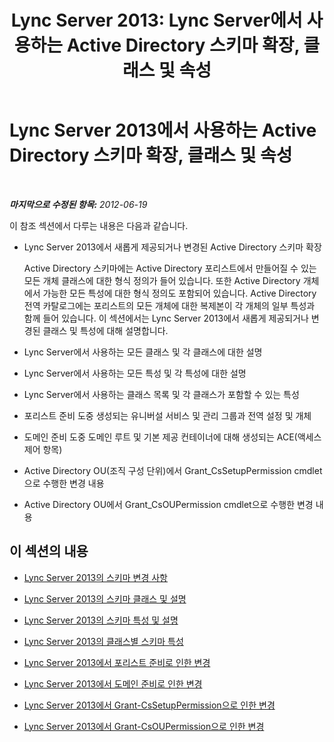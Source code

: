 ﻿---
title: 'Lync Server 2013: Lync Server에서 사용하는 Active Directory 스키마 확장, 클래스 및 속성'
TOCTitle: Lync Server 2013에서 사용하는 Active Directory 스키마 확장, 클래스 및 속성
ms:assetid: 579bfa5a-9443-46dd-9a8e-07d00ba2824d
ms:mtpsurl: https://technet.microsoft.com/ko-kr/library/Gg398379(v=OCS.15)
ms:contentKeyID: 49303694
ms.date: 08/24/2015
mtps_version: v=OCS.15
ms.translationtype: HT
---

# Lync Server 2013에서 사용하는 Active Directory 스키마 확장, 클래스 및 속성

 

_**마지막으로 수정된 항목:** 2012-06-19_

이 참조 섹션에서 다루는 내용은 다음과 같습니다.

  - Lync Server 2013에서 새롭게 제공되거나 변경된 Active Directory 스키마 확장
    
    Active Directory 스키마에는 Active Directory 포리스트에서 만들어질 수 있는 모든 개체 클래스에 대한 형식 정의가 들어 있습니다. 또한 Active Directory 개체에서 가능한 모든 특성에 대한 형식 정의도 포함되어 있습니다. Active Directory 전역 카탈로그에는 포리스트의 모든 개체에 대한 복제본이 각 개체의 일부 특성과 함께 들어 있습니다. 이 섹션에서는 Lync Server 2013에서 새롭게 제공되거나 변경된 클래스 및 특성에 대해 설명합니다.

  - Lync Server에서 사용하는 모든 클래스 및 각 클래스에 대한 설명

  - Lync Server에서 사용하는 모든 특성 및 각 특성에 대한 설명

  - Lync Server에서 사용하는 클래스 목록 및 각 클래스가 포함할 수 있는 특성

  - 포리스트 준비 도중 생성되는 유니버설 서비스 및 관리 그룹과 전역 설정 및 개체

  - 도메인 준비 도중 도메인 루트 및 기본 제공 컨테이너에 대해 생성되는 ACE(액세스 제어 항목)

  - Active Directory OU(조직 구성 단위)에서 Grant\_CsSetupPermission cmdlet으로 수행한 변경 내용

  - Active Directory OU에서 Grant\_CsOUPermission cmdlet으로 수행한 변경 내용

## 이 섹션의 내용

  - [Lync Server 2013의 스키마 변경 사항](lync-server-2013-schema-changes-in-lync-server-2013.md)

  - [Lync Server 2013의 스키마 클래스 및 설명](lync-server-2013-schema-classes-and-descriptions.md)

  - [Lync Server 2013의 스키마 특성 및 설명](lync-server-2013-schema-attributes-and-descriptions.md)

  - [Lync Server 2013의 클래스별 스키마 특성](lync-server-2013-schema-attributes-by-class.md)

  - [Lync Server 2013에서 포리스트 준비로 인한 변경](lync-server-2013-changes-made-by-forest-preparation.md)

  - [Lync Server 2013에서 도메인 준비로 인한 변경](lync-server-2013-changes-made-by-domain-preparation.md)

  - [Lync Server 2013에서 Grant-CsSetupPermission으로 인한 변경](lync-server-2013-changes-made-by-grant-cssetuppermission.md)

  - [Lync Server 2013에서 Grant-CsOUPermission으로 인한 변경](lync-server-2013-changes-made-by-grant-csoupermission.md)

